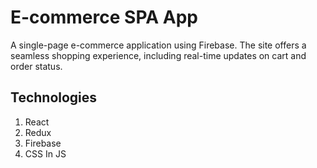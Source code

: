 # E-commerce SPA App
A single-page e-commerce application using Firebase. The site offers a seamless shopping experience, including real-time updates on cart and order status.

## Technologies
1. React
2. Redux
3. Firebase
4. CSS In JS

